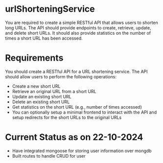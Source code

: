 # urlShorteningService

You are required to create a simple RESTful API that allows users to shorten long URLs. The API should provide endpoints to create, retrieve, update, and delete short URLs. It should also provide statistics on the number of times a short URL has been accessed.

# Requirements
You should create a RESTful API for a URL shortening service. The API should allow users to perform the following operations:

- Create a new short URL
- Retrieve an original URL from a short URL
- Update an existing short URL
- Delete an existing short URL
- Get statistics on the short URL (e.g., number of times accessed)
- You can optionally setup a minimal frontend to interact with the API and setup redirects for the short URLs to the original URLs

# Current Status as on 22-10-2024

- Have integrated mongoose for storing user information over mongdb
- Built routes to handle CRUD for user
  
